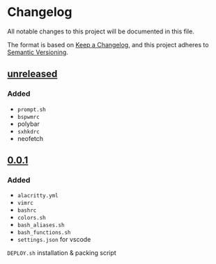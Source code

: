 # Changelog

All notable changes to this project will be documented in this file.

The format is based on [Keep a Changelog](https://keepachangelog.com/en/1.0.0/),
and this project adheres to [Semantic Versioning](https://semver.org/spec/v2.0.0.html).

## [unreleased]
### Added
- `prompt.sh`
- `bspwmrc`
- polybar
- `sxhkdrc`
- neofetch

## [0.0.1]
### Added
- `alacritty.yml`
- `vimrc`
- `bashrc`
- `colors.sh`
- `bash_aliases.sh`
- `bash_functions.sh`
- `settings.json` for vscode

`DEPLOY.sh` installation & packing script


[unreleased]: https://github.com/mb6ockatf/dotfiles/compare/v0.0.1...HEAD
[0.0.1]: https://github.com/mb6ockatf/dotfiles/releases/tag/v0.0.1

